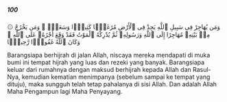 ##### 100

<span class="ayah">۞ وَمَن يُهَاجِرْ فِى سَبِيلِ ٱللَّهِ يَجِدْ فِى ٱلْأَرْضِ مُرَٰغَمًۭا كَثِيرًۭا وَسَعَةًۭ ۚ وَمَن يَخْرُجْ مِنۢ بَيْتِهِۦ مُهَاجِرًا إِلَى ٱللَّهِ وَرَسُولِهِۦ ثُمَّ يُدْرِكْهُ ٱلْمَوْتُ فَقَدْ وَقَعَ أَجْرُهُۥ عَلَى ٱللَّهِ ۗ وَكَانَ ٱللَّهُ غَفُورًۭا رَّحِيمًۭا</span>

<span class="ayah_translation">Barangsiapa berhijrah di jalan Allah, niscaya mereka mendapati di muka bumi ini tempat hijrah yang luas dan rezeki yang banyak. Barangsiapa keluar dari rumahnya dengan maksud berhijrah kepada Allah dan Rasul-Nya, kemudian kematian menimpanya (sebelum sampai ke tempat yang dituju), maka sungguh telah tetap pahalanya di sisi Allah. Dan adalah Allah Maha Pengampun lagi Maha Penyayang.</span>
